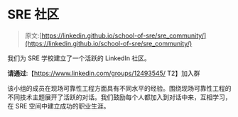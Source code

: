 # SRE 社区

> 原文:[https://linkedin.github.io/school-of-sre/sre_community/](https://linkedin.github.io/school-of-sre/sre_community/)

我们为 SRE 学校建立了一个活跃的 LinkedIn 社区。

**请通过**:【https://www.linkedin.com/groups/12493545/ T2】加入群

该小组的成员在现场可靠性工程方面具有不同水平的经验。围绕现场可靠性工程的不同技术主题展开了活跃的对话。我们鼓励每个人都加入到对话中来，互相学习，在 SRE 空间中建立成功的职业生涯。